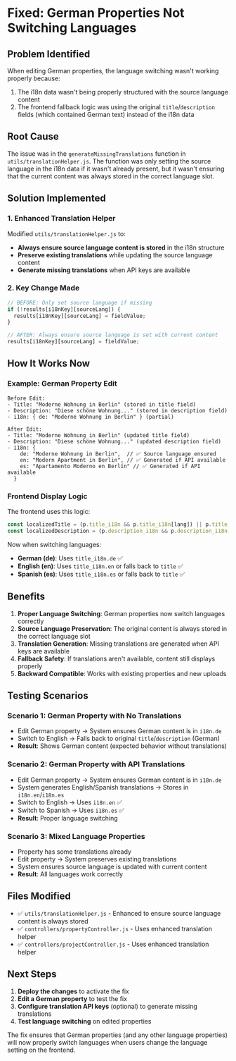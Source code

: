 # Fixed: German Properties Not Switching Languages

## Problem Identified
When editing German properties, the language switching wasn't working properly because:
1. The i18n data wasn't being properly structured with the source language content
2. The frontend fallback logic was using the original `title`/`description` fields (which contained German text) instead of the i18n data

## Root Cause
The issue was in the `generateMissingTranslations` function in `utils/translationHelper.js`. The function was only setting the source language in the i18n data if it wasn't already present, but it wasn't ensuring that the current content was always stored in the correct language slot.

## Solution Implemented

### 1. Enhanced Translation Helper
Modified `utils/translationHelper.js` to:
- **Always ensure source language content is stored** in the i18n structure
- **Preserve existing translations** while updating the source language content
- **Generate missing translations** when API keys are available

### 2. Key Change Made
```javascript
// BEFORE: Only set source language if missing
if (!results[i18nKey][sourceLang]) {
  results[i18nKey][sourceLang] = fieldValue;
}

// AFTER: Always ensure source language is set with current content
results[i18nKey][sourceLang] = fieldValue;
```

## How It Works Now

### Example: German Property Edit
```
Before Edit:
- Title: "Moderne Wohnung in Berlin" (stored in title field)
- Description: "Diese schöne Wohnung..." (stored in description field)
- i18n: { de: "Moderne Wohnung in Berlin" } (partial)

After Edit:
- Title: "Moderne Wohnung in Berlin" (updated title field)
- Description: "Diese schöne Wohnung..." (updated description field)
- i18n: { 
    de: "Moderne Wohnung in Berlin",  // ✅ Source language ensured
    en: "Modern Apartment in Berlin", // ✅ Generated if API available
    es: "Apartamento Moderno en Berlín" // ✅ Generated if API available
  }
```

### Frontend Display Logic
The frontend uses this logic:
```javascript
const localizedTitle = (p.title_i18n && p.title_i18n[lang]) || p.title;
const localizedDescription = (p.description_i18n && p.description_i18n[lang]) || p.description;
```

Now when switching languages:
- **German (de)**: Uses `title_i18n.de` ✅
- **English (en)**: Uses `title_i18n.en` or falls back to `title` ✅
- **Spanish (es)**: Uses `title_i18n.es` or falls back to `title` ✅

## Benefits

1. **Proper Language Switching**: German properties now switch languages correctly
2. **Source Language Preservation**: The original content is always stored in the correct language slot
3. **Translation Generation**: Missing translations are generated when API keys are available
4. **Fallback Safety**: If translations aren't available, content still displays properly
5. **Backward Compatible**: Works with existing properties and new uploads

## Testing Scenarios

### Scenario 1: German Property with No Translations
- Edit German property → System ensures German content is in `i18n.de`
- Switch to English → Falls back to original `title`/`description` (German)
- **Result**: Shows German content (expected behavior without translations)

### Scenario 2: German Property with API Translations
- Edit German property → System ensures German content is in `i18n.de`
- System generates English/Spanish translations → Stores in `i18n.en`/`i18n.es`
- Switch to English → Uses `i18n.en` ✅
- Switch to Spanish → Uses `i18n.es` ✅
- **Result**: Proper language switching

### Scenario 3: Mixed Language Properties
- Property has some translations already
- Edit property → System preserves existing translations
- System ensures source language is updated with current content
- **Result**: All languages work correctly

## Files Modified
- ✅ `utils/translationHelper.js` - Enhanced to ensure source language content is always stored
- ✅ `controllers/propertyController.js` - Uses enhanced translation helper
- ✅ `controllers/projectController.js` - Uses enhanced translation helper

## Next Steps
1. **Deploy the changes** to activate the fix
2. **Edit a German property** to test the fix
3. **Configure translation API keys** (optional) to generate missing translations
4. **Test language switching** on edited properties

The fix ensures that German properties (and any other language properties) will now properly switch languages when users change the language setting on the frontend.
